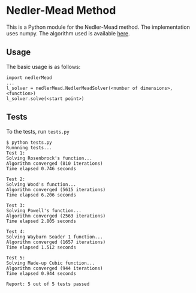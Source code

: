 # Nedler-Mead Method
This is a Python module for the Nedler-Mead method. The implementation uses numpy. The algorithm used is available [here](https://en.wikipedia.org/wiki/Nelder-Mead_method#One_possible_variation_of_the_NM_algorithm).

## Usage
The basic usage is as follows:

	import nedlerMead
	...
	l_solver = nedlerMead.NedlerMeadSolver(<number of dimensions>, <function>)
	l_solver.solve(<start point>)

## Tests
To the tests, run `tests.py`

	$ python tests.py
	Runnning tests...
	Test 1:
	Solving Rosenbrock's function...
	Algorithm converged (810 iterations)
	Time elapsed 0.746 seconds
	
	Test 2:
	Solving Wood's function...
	Algorithm converged (5615 iterations)
	Time elapsed 6.206 seconds
	
	Test 3:
	Solving Powell's function...
	Algorithm converged (2563 iterations)
	Time elapsed 2.805 seconds
	
	Test 4:
	Solving Wayburn Seader 1 function...
	Algorithm converged (1657 iterations)
	Time elapsed 1.512 seconds
	
	Test 5:
	Solving Made-up Cubic function...
	Algorithm converged (944 iterations)
	Time elapsed 0.944 seconds
	
	Report: 5 out of 5 tests passed
